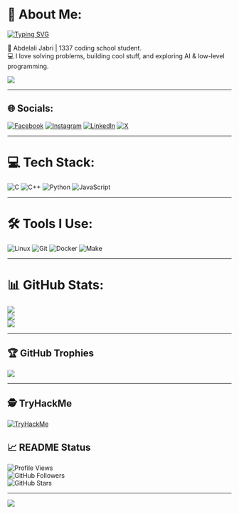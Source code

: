 # 💫 About Me:
[![Typing SVG](https://readme-typing-svg.herokuapp.com?font=Fira+Code&size=22&pause=1000&color=00FF00&center=true&vCenter=true&width=600&lines=Hey+there!+I'm+Abdelali+Jabri;1337+Coding+School+Student;Passionate+about+Problem+Solving;Loving+C%2C+C%2B%2B%2C+Python%2C+AI+🤖;Always+Learning+%26+Building+🚀)](https://git.io/typing-svg)

🚀 Abdelali Jabri | 1337 coding school student.  
💻 I love solving problems, building cool stuff, and exploring AI & low-level programming.  

![](https://badge.mediaplus.ma/darkblue/ajabri)

---

## 🌐 Socials:
[![Facebook](https://img.shields.io/badge/Facebook-%231877F2.svg?logo=Facebook&logoColor=white)](https://facebook.com/ali.jabri.98284) 
[![Instagram](https://img.shields.io/badge/Instagram-%23E4405F.svg?logo=Instagram&logoColor=white)](https://instagram.com/abdelali_jabri) 
[![LinkedIn](https://img.shields.io/badge/LinkedIn-%230077B5.svg?logo=linkedin&logoColor=white)](https://linkedin.com/in/abdelali-jabri-51729b2b0) 
[![X](https://img.shields.io/badge/X-black.svg?logo=X&logoColor=white)](https://x.com/AbddElAlii) 

---

# 💻 Tech Stack:
![C](https://img.shields.io/badge/c-%2300599C.svg?style=for-the-badge&logo=c&logoColor=white)
![C++](https://img.shields.io/badge/c++-00599C.svg?style=for-the-badge&logo=cplusplus&logoColor=white)
![Python](https://img.shields.io/badge/python-3670A0.svg?style=for-the-badge&logo=python&logoColor=white)
![JavaScript](https://img.shields.io/badge/javascript-F7DF1E.svg?style=for-the-badge&logo=javascript&logoColor=black)

---



# 🛠️ Tools I Use:
![Linux](https://img.shields.io/badge/Linux-FCC624?style=for-the-badge&logo=linux&logoColor=black)
![Git](https://img.shields.io/badge/Git-F05032.svg?style=for-the-badge&logo=git&logoColor=white)
![Docker](https://img.shields.io/badge/Docker-2496ED.svg?style=for-the-badge&logo=docker&logoColor=white)
![Make](https://img.shields.io/badge/Makefile-000000.svg?style=for-the-badge&logo=gnu&logoColor=white)

---

# 📊 GitHub Stats:
![](https://github-readme-stats.vercel.app/api?username=ajabrii&theme=merko&hide_border=false&include_all_commits=true&count_private=true)<br/>
![](https://github-readme-streak-stats.herokuapp.com/?user=ajabrii&theme=merko&hide_border=false)<br/>
![](https://github-readme-stats.vercel.app/api/top-langs/?username=ajabrii&theme=merko&hide_border=false&include_all_commits=true&count_private=true&layout=compact)

---

## 🏆 GitHub Trophies
![](https://github-profile-trophy.vercel.app/?username=ajabrii&theme=radical&no-frame=false&no-bg=true&margin-w=4)

---
## 🕵️ TryHackMe
[![TryHackMe](https://tryhackme-badges.s3.amazonaws.com/0xNEO.png)](https://tryhackme.com/p/0xNEO)


## 📈 README Status
![Profile Views](https://komarev.com/ghpvc/?username=ajabrii&label=Profile%20views&color=brightgreen&style=flat)  
![GitHub Followers](https://img.shields.io/github/followers/ajabrii?label=Followers&style=social)  
![GitHub Stars](https://img.shields.io/github/stars/ajabrii?affiliations=OWNER%2CCOLLABORATOR&style=social)  

---

[![](https://visitcount.itsvg.in/api?id=ajabrii&icon=0&color=0)](https://visitcount.itsvg.in)

<!-- Proudly created with GPRM ( https://gprm.itsvg.in ) -->
